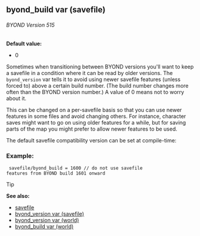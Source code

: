 ## byond_build var (savefile) 
###### BYOND Version 515

**Default value:**
+   0


Sometimes when transitioning between BYOND versions you\'ll
want to keep a savefile in a condition where it can be read by older
versions. The `byond_version` var tells it to avoid using newer savefile
features (unless forced to) above a certain build number. (The build
number changes more often than the BYOND version number.) A value of 0
means not to worry about it. 

This can be changed on a
per-savefile basis so that you can use newer features in some files and
avoid changing others. For instance, character saves might want to go on
using older features for a while, but for saving parts of the map you
might prefer to allow newer features to be used. 

The default
savefile compatibility version can be set at compile-time:
### Example:

```dm
 savefile/byond_build = 1600 // do not use savefile
features from BYOND build 1601 onward 
```


> [!TIP] 
> **See also:**
> +   [savefile](/ref/savefile.md) 
> +   [byond_version var (savefile)](/ref/savefile/var/byond_version.md) 
> +   [byond_version var (world)](/ref/world/var/byond_version.md) 
> +   [byond_build var (world)](/ref/world/var/byond_build.md) <!-- -->